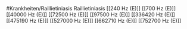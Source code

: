 #Krankheiten/Raillietiniasis
Raillietiniasis
[[240 Hz (E)]]
[[700 Hz (E)]]
[[40000 Hz (E)]]
[[72500 Hz (E)]]
[[97500 Hz (E)]]
[[336420 Hz (E)]]
[[475190 Hz (E)]]
[[527000 Hz (E)]]
[[662710 Hz (E)]]
[[752700 Hz (E)]]